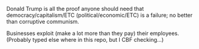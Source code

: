 Donald Trump is all the proof anyone should need that democracy/capitalism/ETC (political/economic/ETC) is a failure; no better than corruptive communism.

Businesses exploit (make a lot more than they pay) their employees. (Probably typed else where in this repo, but I CBF checking...)
